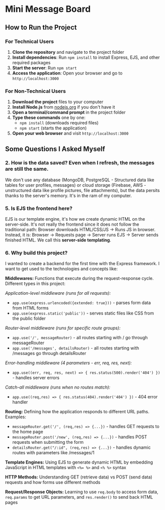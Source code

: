# Mini Message Board

## How to Run the Project

### For Technical Users
1. **Clone the repository** and navigate to the project folder
2. **Install dependencies**: Run `npm install` to install Express, EJS, and other required packages
3. **Start the server**: Run `npm start`
4. **Access the application**: Open your browser and go to `http://localhost:3000`

### For Non-Technical Users
1. **Download the project** files to your computer
2. **Install Node.js** from [nodejs.org](https://nodejs.org) if you don't have it
3. **Open a terminal/command prompt** in the project folder
4. **Type these commands** one by one:
   - `npm install` (downloads required files)
   - `npm start` (starts the application)
5. **Open your web browser** and visit `http://localhost:3000`

## Some Questions I Asked Myself

### 2. How is the data saved? Even when I refresh, the messages are still the same.

We don't use any database (MongoDB, PostgreSQL - Structured data like tables for user profiles, messages) or cloud storage (Firebase, AWS - unstructured data like profile pictures, file attachments), but the data persits thanks to the server's memory. It's in the ram of my computer.

### 5. Is EJS the frontend here? 

EJS is our template engine, it's how we create dynamic HTML on the server-side. It's not really the frontend since it does not follow the traditional path: Browser downloads HTML/CSS/JS -> Runs JS in browser. Instead, it is: Browser -> Requests page -> Server runs EJS -> Server sends finished HTML. We call this **server-side templating**.

### 6. Why build this project?

I wanted to create a backend for the first time with the Express framework. I want to get used to the technologies and concepts like:

**Middlewares:** Functions that execute during the request-response cycle. Different types in this project:

*Application-level middleware (runs for all requests):*
- `app.use(express.urlencoded({extended: true}))` - parses form data from HTML forms
- `app.use(express.static('public'))` - serves static files like CSS from the public folder

*Router-level middleware (runs for specific route groups):*
- `app.use('/', messageRouter)` - all routes starting with / go through messageRouter
- `app.use('/messages', detailsRouter)` - all routes starting with /messages go through detailsRouter

*Error-handling middleware (4 parameters - err, req, res, next):*
- `app.use((err, req, res, next) => { res.status(500).render('404') })` - handles server errors

*Catch-all middleware (runs when no routes match):*
- `app.use((req,res) => { res.status(404).render('404') })` - 404 error handler

**Routing:** Defining how the application responds to different URL paths. Examples:
- `messageRouter.get('/', (req,res) => {...})` - handles GET requests to the home page
- `messageRouter.post('/new', (req,res) => {...})` - handles POST requests when submitting the form
- `detailsRouter.get("/:id", (req,res) => {...})` - handles dynamic routes with parameters like /messages/1

**Template Engines:** Using EJS to generate dynamic HTML by embedding JavaScript in HTML templates with `<%= %>` and `<% %>` syntax

**HTTP Methods:** Understanding GET (retrieve data) vs POST (send data) requests and how forms use different methods

**Request/Response Objects:** Learning to use `req.body` to access form data, `req.params` to get URL parameters, and `res.render()` to send back HTML pages